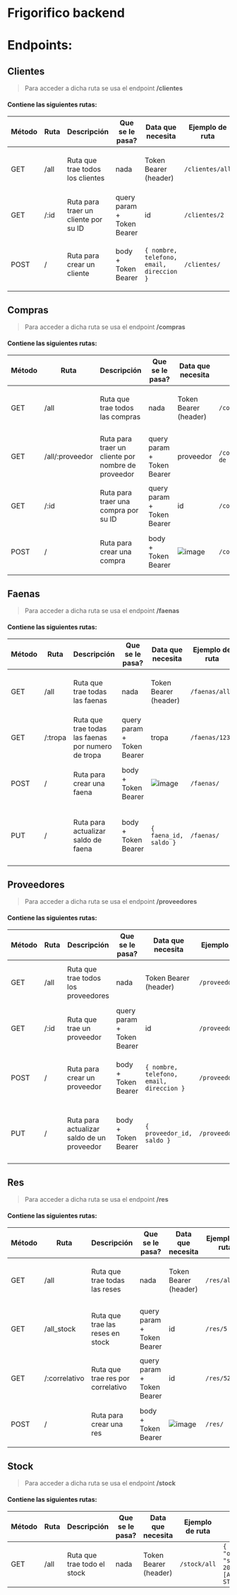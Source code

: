 # Frigorifico backend

# Endpoints:

## Clientes

> Para acceder a dicha ruta se usa el endpoint **/clientes**

#### Contiene las siguientes rutas:

| Método  | Ruta | Descripción | Que se le pasa? | Data que necesita | Ejemplo de ruta | Objeto que devuelve |
| ------------- | ------------- | ------------- | ------------- | ------------- | ------------- | ------------- |
| GET | /all | Ruta que trae todos los clientes | nada | Token Bearer (header) | `/clientes/all` | `{ "status": "ok", "status_code": 200, "data": [ARRAY CON CLIENTES] }` |
| GET | /:id | Ruta para traer un cliente por su ID | query param + Token Bearer | id | `/clientes/2` | `{ "status": "ok", "status_code": 200, "data": {OBJETO CON EL CLIENTE}` |
| POST | / | Ruta para crear un cliente | body  + Token Bearer | `{ nombre, telefono, email, direccion }` | `/clientes/` | `{ "status": "ok", "status_code": 200, "data": "Cliente creado con éxito"}` |

## Compras
> Para acceder a dicha ruta se usa el endpoint **/compras**

#### Contiene las siguientes rutas:

| Método  | Ruta | Descripción | Que se le pasa? | Data que necesita | Ejemplo de ruta | Objeto que devuelve |
| ------------- | ------------- | ------------- | ------------- | ------------- | ------------- | ------------- |
| GET | /all | Ruta que trae todos las compras | nada | Token Bearer (header) | `/compras/all` | `{ "status": "ok", "status_code": 200, "data": [ARRAY CON CLIENTES] }` |
| GET | /all/:proveedor | Ruta para traer un cliente por nombre de proveedor | query param  + Token Bearer | proveedor | `/compras/all/Proveedor de prueba` | `{ "status": "ok", "status_code": 200, "data": [ARRAY CON LAS COMPRAS AL PROVEEDOR]` |
| GET | /:id | Ruta para traer una compra por su ID | query param  + Token Bearer | id | `/compras/2` | `{ "status": "ok", "status_code": 200, "data": {OBJETO CON LA COMPRA}` |
| POST | / | Ruta para crear una compra | body  + Token Bearer | ![image](https://user-images.githubusercontent.com/54594663/190548645-24cb1c4b-612e-4bcb-bdb3-a024acdb0c3a.png) | `/compras/` | `{ "status": "ok", "status_code": 200, "data": "Compra creada con éxito"}` |

## Faenas

> Para acceder a dicha ruta se usa el endpoint **/faenas**

#### Contiene las siguientes rutas:

| Método  | Ruta | Descripción | Que se le pasa? | Data que necesita | Ejemplo de ruta | Objeto que devuelve |
| ------------- | ------------- | ------------- | ------------- | ------------- | ------------- | ------------- |
| GET | /all | Ruta que trae todas las faenas | nada | Token Bearer (header) | `/faenas/all` | `{ "status": "ok", "status_code": 200, "data": [ARRAY CON FAENAS] }` |
| GET | /:tropa | Ruta que trae todas las faenas por numero de tropa | query param  + Token Bearer | tropa | `/faenas/1231` | `{ "status": "ok", "status_code": 200, "data": [ARRAY CON FAENAS] }` |
| POST | / | Ruta para crear una faena | body  + Token Bearer | ![image](https://user-images.githubusercontent.com/54594663/190549566-e6ab76fa-94ed-4dbe-9427-d5a2c5d1959a.png) | `/faenas/` | `{ "status": "ok", "status_code": 200, "data": "Faena creada con éxito"}` |
| PUT | / | Ruta para actualizar saldo de faena | body  + Token Bearer | `{ faena_id, saldo }` | `/faenas/` | `{ "status": "ok", "status_code": 200, "data": "Saldo de faena actualizado con éxito"` |

## Proveedores

> Para acceder a dicha ruta se usa el endpoint **/proveedores**

#### Contiene las siguientes rutas:

| Método  | Ruta | Descripción | Que se le pasa? | Data que necesita | Ejemplo de ruta | Objeto que devuelve |
| ------------- | ------------- | ------------- | ------------- | ------------- | ------------- | ------------- |
| GET | /all | Ruta que trae todos los proveedores | nada | Token Bearer (header) | `/proveedores/all` | `{ "status": "ok", "status_code": 200, "data": [ARRAY CON PROVEEDORES] }` |
| GET | /:id | Ruta que trae un proveedor | query param  + Token Bearer | id | `/proveedores/5` | `{ "status": "ok", "status_code": 200, "data": {OBJETO CON EL PROVEEDOR}` |
| POST | / | Ruta para crear un proveedor | body  + Token Bearer | `{ nombre, telefono, email, direccion }` | `/proveedores/` | `{ "status": "ok", "status_code": 200, "data": "Proveedor creado con éxito"}` |
| PUT | / | Ruta para actualizar saldo de un proveedor | body  + Token Bearer | `{ proveedor_id, saldo }` | `/proveedores/` | `{ "status": "ok", "status_code": 200, "data": "Saldo de proveedor actualizado con éxito"` |

## Res

> Para acceder a dicha ruta se usa el endpoint **/res**

#### Contiene las siguientes rutas:

| Método  | Ruta | Descripción | Que se le pasa? | Data que necesita | Ejemplo de ruta | Objeto que devuelve |
| ------------- | ------------- | ------------- | ------------- | ------------- | ------------- | ------------- |
| GET | /all | Ruta que trae todas las reses | nada | Token Bearer (header) | `/res/all` | `{ "status": "ok", "status_code": 200, "data": [ARRAY CON RESES] }` |
| GET | /all_stock | Ruta que trae las reses en stock | query param  + Token Bearer | id | `/res/5` | `{ "status": "ok", "status_code": 200, "data": [ARRAY CON RESES EN STOCK]` |
| GET | /:correlativo | Ruta que trae res por correlativo | query param  + Token Bearer | id | `/res/521312` | `{ "status": "ok", "status_code": 200, "data": {OBJETO CON LA RES}` |
| POST | / | Ruta para crear una res | body  + Token Bearer | ![image](https://user-images.githubusercontent.com/54594663/190550743-642962cf-686e-446b-8822-e477952256b1.png) | `/res/` | `{ "status": "ok", "status_code": 200, "data": "Res creada con éxito"}` |

## Stock

> Para acceder a dicha ruta se usa el endpoint **/stock**

#### Contiene las siguientes rutas:

| Método  | Ruta | Descripción | Que se le pasa? | Data que necesita | Ejemplo de ruta | Objeto que devuelve |
| ------------- | ------------- | ------------- | ------------- | ------------- | ------------- | ------------- |
| GET | /all | Ruta que trae todo el stock | nada | Token Bearer (header) | `/stock/all` | `{ "status": "ok", "status_code": 200, "data": [ARRAY CON STOCK] }` |
